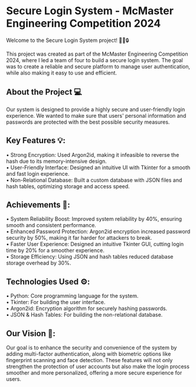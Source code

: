 # Secure Login System - McMaster Engineering Competition 2024 

Welcome to the Secure Login System project! 👨‍💻🔒

This project was created as part of the McMaster Engineering Competition 2024, where I led a team of four to build a secure login system. The goal was to create a reliable and secure platform to manage user authentication, while also making it easy to use and efficient. 

## About the Project 💻
Our system is designed to provide a highly secure and user-friendly login experience. We wanted to make sure that users' personal information and passwords are protected with the best possible security measures. 

## Key Features 💡:
• Strong Encryption: Used Argon2id, making it infeasible to reverse the hash due to its memory-intensive design.<br> 
• User-Friendly Interface: Designed an intuitive UI with Tkinter for a smooth and fast login experience.<br>
• Non-Relational Database: Built a custom database with JSON files and hash tables, optimizing storage and access speed. <br>

## Achievements 🎉:
• System Reliability Boost: Improved system reliability by 40%, ensuring smooth and consistent performance. <br>
• Enhanced Password Protection: Argon2id encryption increased password security by 50%, making it far harder for attackers to break. <br>
• Faster User Experience: Designed an intuitive Tkinter GUI, cutting login time by 20% for a smoother experience. <br>
• Storage Efficiency: Using JSON and hash tables reduced database storage overhead by 30%. <br>

## Technologies Used ⚙️:
• Python: Core programming language for the system. <br>
• Tkinter: For building the user interface. <br>
• Argon2id: Encryption algorithm for securely hashing passwords. <br>
• JSON & Hash Tables: For building the non-relational database. <br>

## Our Vision 🌟:
Our goal is to enhance the security and convenience of the system by adding multi-factor authentication, along with biometric options like fingerprint scanning and face detection. These features will not only strengthen the protection of user accounts but also make the login process smoother and more personalized, offering a more secure experience for users.
